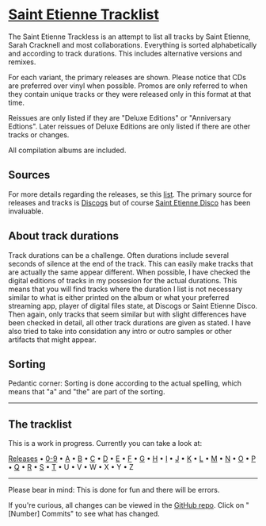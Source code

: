# [Saint Etienne Tracklist](https://ttvgd.github.io/ste-tracklist/)

The Saint Etienne Trackless is an attempt to list all tracks by Saint Etienne, Sarah Cracknell and most collaborations. Everything is sorted alphabetically and according to track durations. This includes alternative versions and remixes.

For each variant, the primary releases are shown. Please notice that CDs are preferred over vinyl when possible. Promos are only referred to when they contain unique tracks or they were released only in this format at that time.

Reissues are only listed if they are "Deluxe Editions" or "Anniversary Edtions". Later reissues of Deluxe Editions are only listed if there are other tracks or changes.

All compilation albums are included.

## Sources

For more details regarding the releases, se this [list](releases.md). The primary source for releases and tracks is [Discogs](https://discogs.com) but of course [Saint Etienne Disco](https://saintetiennedisco.com) has been invaluable.

## About track durations

Track durations can be a challenge. Often durations include several seconds of silence at the end of the track. This can easily make tracks that are actually the same appear different. When possible, I have checked the digital editions of tracks in my possesion for the actual durations. This means that you will find tracks where the duration I list is not necessary similar to what is either printed on the album or what your preferred streaming app, player of digital files state, at Discogs or Saint Etienne Disco. Then again, only tracks that seem similar but with slight differences have been checked in detail, all other track durations are given as stated. I have also tried to take into considation any intro or outro samples or other artifacts that might appear.

## Sorting

Pedantic corner: Sorting is done according to the actual spelling, which means that "a" and "the" are part of the sorting.

---

## The tracklist

This is a work in progress. Currently you can take a look at:

[Releases](releases.md) • [0-9](0-9.md) • [A](a.md) • [B](b.md) • [C](c.md) • [D](d.md) • [E](e.md) • [F](f.md) • [G](g.md) • [H](h.md) • [I](i.md) • [J](j.md) • [K](k.md) • [L](l.md) • [M](m.md) • [N](n.md) • [O](o.md) • [P](p.md) • [Q](q.md) • [R](r.md) • [S](s.md) • [T](t.md) • U • V • W • X • Y • Z

---

Please bear in mind: This is done for fun and there will be errors.

If you're curious, all changes can be viewed in the [GitHub repo](https://github.com/ttvgd/ste-tracklist). Click on "[Number] Commits" to see what has changed.

